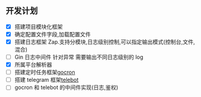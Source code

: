 ## 开发计划

-   [x] 搭建项目模块化框架
-   [x] 确定配置文件字段,加载配置文件
-   [x] 搭建日志框架 Zap.支持分模块,日志级别控制,可以指定输出模式(控制台,文件,混合)
-   [ ] Gin 日志中间件 针对异常 需要输出不同日志级别的 log
-   [x] 所属平台解析器
-   [ ] 搭建定时任务框架[gocron](github.com/go-co-op/gocron)
-   [ ] 搭建 telegram 框架[telebot](<[telebot](https://github.com/tucnak/telebot)>)
-   [ ] gocron 和 telebot 的中间件实现(日志,鉴权)
